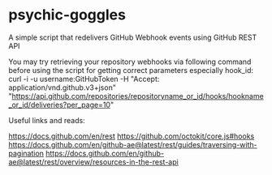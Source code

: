 # psychic-goggles

A simple script that redelivers GitHub Webhook events using GitHub REST API

You may try retrieving your repository webhooks via following command before using the script for getting correct parameters especially hook_id:
curl -i -u username:GitHubToken -H "Accept: application/vnd.github.v3+json" "https://api.github.com/repositories/repositoryname_or_id/hooks/hookname_or_id/deliveries?per_page=10"

Useful links and reads:

https://docs.github.com/en/rest
https://github.com/octokit/core.js#hooks
https://docs.github.com/en/github-ae@latest/rest/guides/traversing-with-pagination
https://docs.github.com/en/github-ae@latest/rest/overview/resources-in-the-rest-api